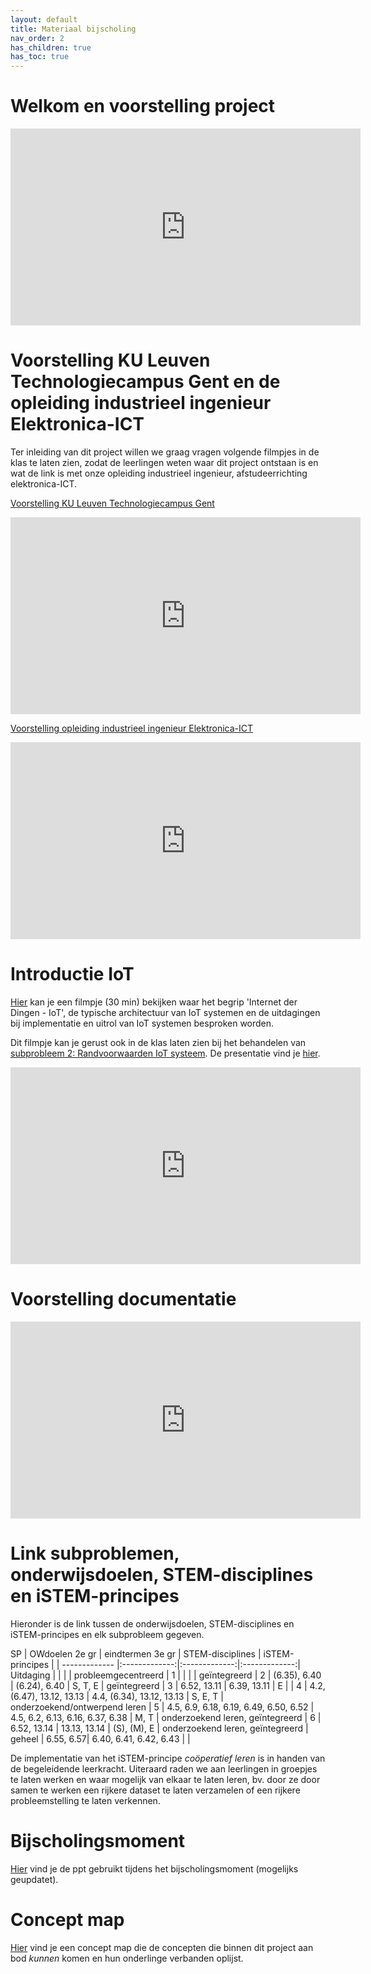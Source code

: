 ```yaml
---
layout: default
title: Materiaal bijscholing
nav_order: 2
has_children: true
has_toc: true
---
```


# Welkom en voorstelling project

<p align="center">
<iframe width="560" height="315" src="https://www.youtube.com/embed/cDJxiyZR-Mo" title="YouTube video player" frameborder="0" allow="accelerometer; autoplay; clipboard-write; encrypted-media; gyroscope; picture-in-picture" allowfullscreen></iframe>
</p>

# Voorstelling KU Leuven Technologiecampus Gent en de opleiding industrieel ingenieur Elektronica-ICT

Ter inleiding van dit project willen we graag vragen volgende filmpjes in de klas te laten zien, zodat de leerlingen weten waar dit project ontstaan is en wat de link is met onze opleiding industrieel ingenieur, afstudeerrichting elektronica-ICT.

[Voorstelling KU Leuven Technologiecampus Gent](https://www.youtube.com/watch?v=zAj-Sjh6M2U&ab_channel=KULeuvenTechnologiecampusGent)

<p align="center">
<iframe width="560" height="315" src="https://www.youtube.com/embed/zAj-Sjh6M2U" title="YouTube video player" frameborder="0" allow="accelerometer; autoplay; clipboard-write; encrypted-media; gyroscope; picture-in-picture" allowfullscreen></iframe>
</p>

[Voorstelling opleiding industrieel ingenieur Elektronica-ICT](https://youtu.be/UQbW6TNYlA0)

<p align="center">
<iframe width="560" height="315" src="https://www.youtube.com/embed/UQbW6TNYlA0" title="YouTube video player" frameborder="0" allow="accelerometer; autoplay; clipboard-write; encrypted-media; gyroscope; picture-in-picture" allowfullscreen></iframe>
</p>

# Introductie IoT

[Hier](https://www.youtube.com/watch?v=5W8C_4f9mZ0) kan je een filmpje (30 min) bekijken waar het begrip 'Internet der Dingen - IoT', de typische architectuur van IoT systemen en de uitdagingen bij implementatie en uitrol van IoT systemen besproken worden. 

Dit filmpje kan je gerust ook in de klas laten zien bij het behandelen van [subprobleem 2: Randvoorwaarden IoT systeem](https://dramco-iwast.github.io/handleiding-voor-leerlingen/SP2/inhoud.html). De presentatie vind je [hier](./../assets/files/IoT_Intro_bijscholing.pptx).

<p align="center">
<iframe width="560" height="315" src="https://www.youtube.com/embed/5W8C_4f9mZ0" title="YouTube video player" frameborder="0" allow="accelerometer; autoplay; clipboard-write; encrypted-media; gyroscope; picture-in-picture" allowfullscreen></iframe>
</p>

# Voorstelling documentatie

<p align="center">
<iframe width="560" height="315" src="https://www.youtube.com/embed/gu9sx3a1oKk" title="YouTube video player" frameborder="0" allow="accelerometer; autoplay; clipboard-write; encrypted-media; gyroscope; picture-in-picture" allowfullscreen></iframe>
</p>

# Link subproblemen, onderwijsdoelen, STEM-disciplines en iSTEM-principes

Hieronder is de link tussen de onderwijsdoelen, STEM-disciplines en iSTEM-principes en elk subprobleem gegeven.

SP | OWdoelen 2e gr | eindtermen 3e gr | STEM-disciplines | iSTEM-principes |
| ------------- |:-------------:|:-------------:|:-------------:| 
Uitdaging | | | | probleemgecentreerd |
1 | | | | geïntegreerd |
2 | (6.35), 6.40 | (6.24), 6.40 | S, T, E | geïntegreerd |
3 | 6.52, 13.11 | 6.39, 13.11 | E | |
4 | 4.2, (6.47), 13.12, 13.13 | 4.4, (6.34), 13.12, 13.13 | S, E, T | onderzoekend/ontwerpend leren |
5 | 4.5, 6.9, 6.18, 6.19, 6.49, 6.50, 6.52 | 4.5, 6.2, 6.13, 6.16, 6.37, 6.38 | M, T | onderzoekend leren, geïntegreerd |
6 | 6.52, 13.14 | 13.13, 13.14 | (S), (M), E | onderzoekend leren, geïntegreerd |
geheel | 6.55, 6.57| 6.40, 6.41, 6.42, 6.43 | |

De implementatie van het iSTEM-principe _coöperatief leren_ is in handen van de begeleidende leerkracht. Uiteraard raden we aan leerlingen in groepjes te laten werken en waar mogelijk van elkaar te laten leren, bv. door ze door samen te werken een rijkere dataset te laten verzamelen of een rijkere probleemstelling te laten verkennen.

# Bijscholingsmoment

[Hier](./../assets/files/IWAST-bijscholingsmoment.pptx) vind je de ppt gebruikt tijdens het bijscholingsmoment (mogelijks geupdatet).

# Concept map

[Hier](https://miro.com/app/board/o9J_l0GraNk=/) vind je een concept map die de concepten die binnen dit project aan bod _kunnen_ komen en hun onderlinge verbanden oplijst.


